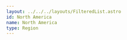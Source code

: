 ```yaml
---
layout: ../../../layouts/FilteredList.astro
id: North America
name: North America
type: Region
---
```

